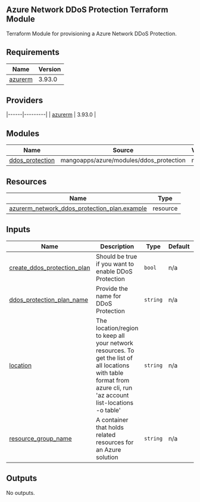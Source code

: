 <!-- BEGIN_TF_DOCS -->
## Azure Network DDoS Protection Terraform Module

Terraform Module for provisioning a Azure Network DDoS Protection.

## Requirements

| Name | Version |
|------|---------|
| <a name="requirement_azurerm"></a> [azurerm](#requirement\_azurerm) | 3.93.0 |

## Providers
|------|---------|
| <a name="requirement_azurerm"></a> [azurerm](#requirement\_azurerm) | 3.93.0 |

## Modules

| Name | Source | Version |
|------|--------|---------|
| <a name="module_ddos_protection"></a> [ddos\_protection](#module\_ddos\_protection) | mangoapps/azure/modules/ddos_protection | n/a |

## Resources
| Name | Type |
|------|------|
| [azurerm_network_ddos_protection_plan.example](https://registry.terraform.io/providers/hashicorp/azurerm/latest/docs/resources/network_ddos_protection_plan) | resource |

## Inputs

| Name | Description | Type | Default | Required |
|------|-------------|------|---------|:--------:|
| <a name="input_create_ddos_protection_plan"></a> [create\_ddos\_protection\_plan](#input\_create\_ddos\_protection\_plan) | Should be true if you want to enable DDoS Protection | `bool` | n/a | yes |
| <a name="input_ddos_protection_plan_name"></a> [ddos\_protection\_plan\_name](#input\_ddos\_protection\_plan\_name) | Provide the name for DDoS Protection | `string` | n/a | yes |
| <a name="input_location"></a> [location](#input\_location) | The location/region to keep all your network resources. To get the list of all locations with table format from azure cli, run 'az account list-locations -o table' | `string` | n/a | yes |
| <a name="input_resource_group_name"></a> [resource\_group\_name](#input\_resource\_group\_name) | A container that holds related resources for an Azure solution | `string` | n/a | yes |

## Outputs

No outputs.
<!-- END_TF_DOCS -->

